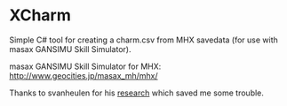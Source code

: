 # XCharm
Simple C# tool for creating a charm.csv from MHX savedata (for use with masax GANSIMU Skill Simulator).

masax GANSIMU Skill Simulator for MHX: http://www.geocities.jp/masax_mh/mhx/

Thanks to svanheulen for his [research](https://github.com/svanheulen/mhff/wiki/MHX-system-Format) which saved me some trouble.